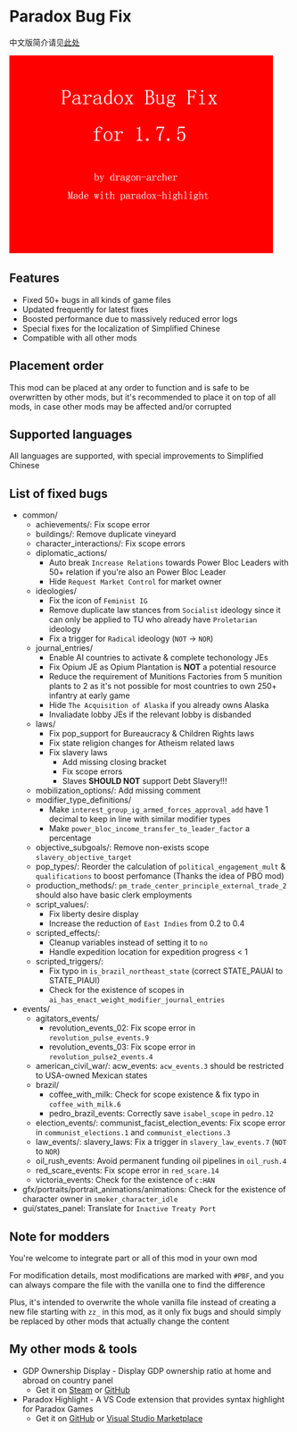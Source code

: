 # Paradox Bug Fix

中文版简介请见[此处](README.zh.md)

![Thumbnail](thumbnail.png)

## Features

- Fixed 50+ bugs in all kinds of game files
- Updated frequently for latest fixes
- Boosted performance due to massively reduced error logs
- Special fixes for the localization of Simplified Chinese
- Compatible with all other mods

## Placement order

This mod can be placed at any order to function and is safe to be overwritten by other mods, but it's recommended to place it on top of all mods, in case other mods may be affected and/or corrupted

## Supported languages

All languages are supported, with special improvements to Simplified Chinese

## List of fixed bugs

- common/
  - achievements/: Fix scope error
  - buildings/: Remove duplicate vineyard
  - character_interactions/: Fix scope errors
  - diplomatic_actions/
    - Auto break `Increase Relations` towards Power Bloc Leaders with 50+ relation if you're also an Power Bloc Leader
    - Hide `Request Market Control` for market owner
  - ideologies/
    - Fix the icon of `Feminist IG`
    - Remove duplicate law stances from `Socialist` ideology since it can only be applied to TU who already have `Proletarian` ideology
    - Fix a trigger for `Radical` ideology (`NOT` -> `NOR`)
  - journal_entries/
    - Enable AI countries to activate & complete techonology JEs
    - Fix Opium JE as Opium Plantation is **NOT** a potential resource
    - Reduce the requirement of Munitions Factories from 5 munition plants to 2 as it's not possible for most countries to own 250+ infantry at early game
    - Hide `The Acquisition of Alaska` if you already owns Alaska
    - Invaliadate lobby JEs if the relevant lobby is disbanded
  - laws/
    - Fix pop_support for Bureaucracy & Children Rights laws
    - Fix state religion changes for Atheism related laws
    - Fix slavery laws
      - Add missing closing bracket
      - Fix scope errors
      - Slaves **SHOULD NOT** support Debt Slavery!!!
  - mobilization_options/: Add missing comment
  - modifier_type_definitions/
    - Make `interest_group_ig_armed_forces_approval_add` have 1 decimal to keep in line with similar modifier types
    - Make `power_bloc_income_transfer_to_leader_factor` a percentage
  - objective_subgoals/: Remove non-exists scope `slavery_objective_target`
  - pop_types/: Reorder the calculation of `political_engagement_mult` & `qualifications` to boost perfomance (Thanks the idea of PBO mod)
  - production_methods/: `pm_trade_center_principle_external_trade_2` should also have basic clerk employments
  - script_values/:
    - Fix liberty desire display
    - Increase the reduction of `East Indies` from 0.2 to 0.4
  - scripted_effects/:
    - Cleanup variables instead of setting it to `no`
    - Handle expedition location for expedition progress < 1
  - scripted_triggers/:
    - Fix typo in `is_brazil_northeast_state` (correct STATE_PAUAI to STATE_PIAUI)
    - Check for the existence of scopes in `ai_has_enact_weight_modifier_journal_entries`
- events/
  - agitators_events/
    - revolution_events_02: Fix scope error in `revolution_pulse_events.9`
    - revolution_events_03: Fix scope error in `revolution_pulse2_events.4`
  - american_civil_war/: acw_events: `acw_events.3` should be restricted to USA-owned Mexican states
  - brazil/
    - coffee_with_milk: Check for scope existence & fix typo in `coffee_with_milk.6`
    - pedro_brazil_events: Correctly save `isabel_scope` in `pedro.12`
  - election_events/: communist_facist_election_events: Fix scope error in `communist_elections.1` and `communist_elections.3`
  - law_events/: slavery_laws: Fix a trigger in `slavery_law_events.7` (`NOT` to `NOR`)
  - oil_rush_events: Avoid permanent funding oil pipelines in `oil_rush.4`
  - red_scare_events: Fix scope error in `red_scare.14`
  - victoria_events: Check for the existence of `c:HAN`
- gfx/portraits/portrait_animations/animations: Check for the existence of character owner in `smoker_character_idle`
- gui/states_panel: Translate for `Inactive Treaty Port`

## Note for modders

You're welcome to integrate part or all of this mod in your own mod

For modification details, most modifications are marked with `#PBF`, and you can always compare the file with the vanilla one to find the difference

Plus, it's intended to overwrite the whole vanilla file instead of creating a new file starting with `zz_` in this mod, as it only fix bugs and should simply be replaced by other mods that actually change the content

## My other mods & tools

- GDP Ownership Display - Display GDP ownership ratio at home and abroad on country panel
  - Get it on [Steam](https://steamcommunity.com/sharedfiles/filedetails/?id=3290552216) or [GitHub](https://github.com/dragon-archer/vic3-mods/tree/main/GDP%20Ownership%20Display)
- Paradox Highlight - A VS Code extension that provides syntax highlight for Paradox Games
  - Get it on [GitHub](https://github.com/dragon-archer/paradox-highlight) or [Visual Studio Marketplace](https://marketplace.visualstudio.com/items?itemName=dragon-archer.paradox-highlight)
